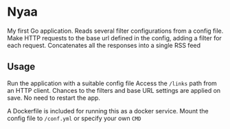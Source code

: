 # Nyaa
My first Go application.
Reads several filter configurations from a config file.
Make HTTP requests to the base url defined in the config, adding a filter for each request.
Concatenates all the responses into a single RSS feed

## Usage
Run the application with a suitable config file
Access the `/links` path from an HTTP client.
Chances to the filters and base URL settings are applied on save.
No need to restart the app.

A Dockerfile is included for running this as a docker service.
Mount the config file to `/conf.yml` or specify your own `CMD`
